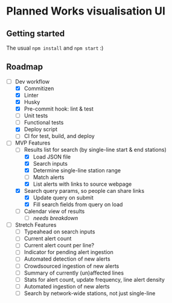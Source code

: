 # Planned Works visualisation UI

## Getting started

The usual `npm install` and `npm start` :)

## Roadmap

- [ ] Dev workflow
  - [x] Commitizen
  - [x] Linter
  - [x] Husky
  - [x] Pre-commit hook: lint & test
  - [ ] Unit tests
  - [ ] Functional tests
  - [x] Deploy script
  - [ ] CI for test, build, and deploy

- [ ] MVP Features
  - [ ] Results list for search (by single-line start & end stations)
    - [x] Load JSON file
    - [x] Search inputs
    - [x] Determine single-line station range
    - [ ] Match alerts
    - [x] List alerts with links to source webpage
  - [x] Search query params, so people can share links
    - [x] Update query on submit
    - [x] Fill search fields from query on load
  - [ ] Calendar view of results
    - [ ] *needs breakdown*

- [ ] Stretch Features
  - [ ] Typeahead on search inputs
  - [ ] Current alert count
  - [ ] Current alert count per line?
  - [ ] Indicator for pending alert ingestion
  - [ ] Automated detection of new alerts
  - [ ] Crowdsourced ingestion of new alerts
  - [ ] Summary of currently (un)affected lines
  - [ ] Stats for alert count, update frequency, line alert density
  - [ ] Automated ingestion of new alerts
  - [ ] Search by network-wide stations, not just single-line
